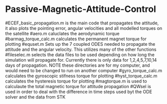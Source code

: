 # Passive-Magnetic-Attitude-Control

#ECEF_basic_propagation.m is the main code that propagates the attitude, it also plots the pointing error, angular velocities and all modelled torques on the satellite
#aero.m caluclates the aerodynamic torque
#barmag_torque_calc.m calculates the permanent magnet torque for plotting
#equset.m Sets up the 7 coupled ODES needed to propagate the attitude and the angular velocity. This utilizes many of the other functions
#fileselec.m selects the data files to be used depending on how long the simulation will propagate for. Currently there is only data for 1,2,4,5,7,10,14 days of propagation. NOTE these directories are for my computer, and would need to be changed to run on another computer
#gyro_torque_calc.m calculates the gyroscopic stifness torque for plotting
#hyst_torque_calc.m calculates the hysteresis torque for plotting
#magtorque.m is used to calculaute the total magnetic torque for attitude propagation
#QWsel is used in order to deal with the difference in time steps used byt the ODE solver and the data from STK

